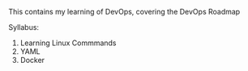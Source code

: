 This contains my learning of DevOps, covering the DevOps Roadmap

Syllabus:

1. Learning Linux Commmands
2. YAML
3. Docker